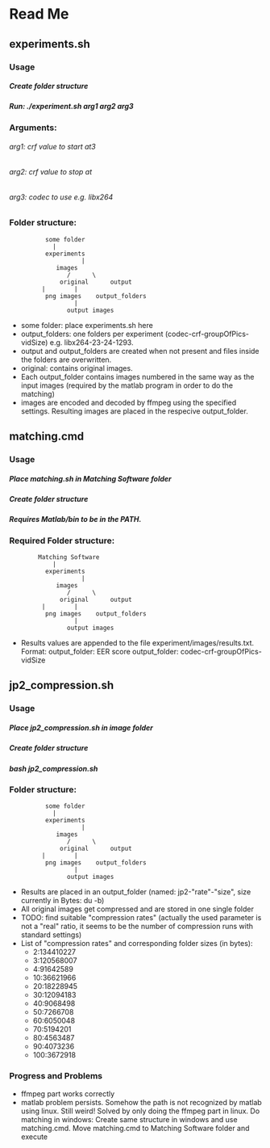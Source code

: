 # Read Me

## experiments.sh
### Usage
##### Create folder structure
##### Run: ./experiment.sh arg1 arg2 arg3

### Arguments:
###### arg1: crf value to start at3
###### arg2: crf value to stop at
###### arg3: codec to use e.g. libx264

### Folder structure:

			  some folder
				|
			  experiments
	     		        |
			     images
		            /      \
	              original      output
			 | 	      |
	 	      png images    output_folders
				      |
				    output images

* some folder: place experiments.sh here
* output_folders: one folders per experiment (codec-crf-groupOfPics-vidSize) e.g. libx264-23-24-1293.
* output and output_folders are created when not present and files inside the folders are overwritten.
* original: contains original images.
* Each output_folder contains images numbered in the same way as the input images (required by the matlab program in order to do the matching)
* images are encoded and decoded by ffmpeg using the specified settings. Resulting images
	are placed in the respecive output_folder.

## matching.cmd
### Usage
##### Place matching.sh in Matching Software folder
##### Create folder structure
##### Requires Matlab/bin to be in the PATH.

### Required Folder structure:

			Matching Software
				|
			  experiments
	     		        |
			     images
		            /      \
	              original      output
			 | 	      |
	 	      png images    output_folders
				      |
				    output images

* Results values are appended to the file experiment/images/results.txt.
  Format: output_folder: EER score
  output_folder: codec-crf-groupOfPics-vidSize

## jp2_compression.sh
### Usage
##### Place jp2_compression.sh in image folder
##### Create folder structure
##### bash jp2_compression.sh

### Folder structure:

			  some folder
				|
			  experiments
	     		        |
			     images
		            /      \
	              original      output
			 | 	      |
	 	      png images    output_folders
				      |
				    output images

* Results are placed in an output_folder (named: jp2-"rate"-"size", size currently in Bytes: du -b)
* All original images get compressed and are stored in one single folder
* TODO: find suitable "compression rates" (actually the used parameter is not a "real" ratio, it seems to be the number of compression runs with standard settings)
* List of "compression rates" and corresponding folder sizes (in bytes):
  - 2:134410227
  - 3:120568007
  - 4:91642589
  - 10:36621966
  - 20:18228945
  - 30:12094183
  - 40:9068498
  - 50:7266708
  - 60:6050048
  - 70:5194201
  - 80:4563487
  - 90:4073236
  - 100:3672918

### Progress and Problems
* ffmpeg part works correctly
* matlab problem persists. Somehow the path is not recognized by matlab using linux. Still weird!
  Solved by only doing the ffmpeg part in linux. Do matching in windows:
  Create same structure in windows and use matching.cmd.
	Move matching.cmd to Matching Software folder and execute
